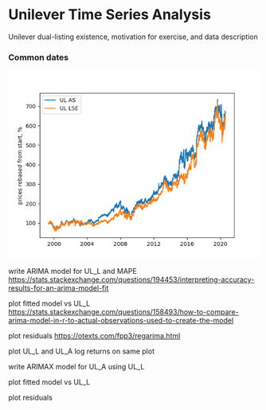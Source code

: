 # Unilever Time Series Analysis

Unilever dual-listing existence, motivation for exercise, and data description

### Common dates
![Unilever joint](images/Unilever_joint.png)

write ARIMA model for UL_L and MAPE
https://stats.stackexchange.com/questions/194453/interpreting-accuracy-results-for-an-arima-model-fit

plot fitted model vs UL_L
https://stats.stackexchange.com/questions/158493/how-to-compare-arima-model-in-r-to-actual-observations-used-to-create-the-model

plot residuals
https://otexts.com/fpp3/regarima.html



plot UL_L and UL_A log returns on same plot

write ARIMAX model for UL_A using UL_L 

plot fitted model vs UL_L

plot residuals
